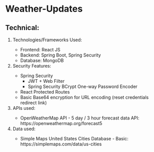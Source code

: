 # Weather-Updates
<h2>Technical:</h2>
<ol>
  <li>Technologies/Frameworks Used:</li>
  <ul>
    <li>Frontend: React JS</li>
    <li>Backend: Spring Boot, Spring Security</li>
    <li>Database: MongoDB</li>
  </ul>
  <li>Security Features:</li>
    <ul>
      <li>Spring Security
        <ul>
        <li>JWT + Web Filter</li>  
        <li>Spring Security BCrypt One-way Password Encoder</li>  
        </ul>
      </li>
      <li>React Protected Routes</li>  
      <li>Basic Base64 encryption for URL encoding (reset credentials redirect link)</li> 
  </ul>
<li>APIs used:</li> 
  <ul>
    <li>OpenWeatherMap API - 5 day / 3 hour forecast data API: https://openweathermap.org/forecast5</li> 
  </ul>
<li>Data used:</li>
   <ul>
     <li>Simple Maps United States Cities Database - Basic: https://simplemaps.com/data/us-cities</li>  
  </ul>
</ol>
